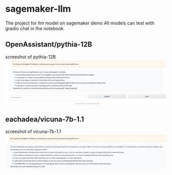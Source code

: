 # sagemaker-llm
The project for llm model on sagemaker demo
All models can test with gradio chat in the notebook

## OpenAssistant/pythia-12B
screeshot of pythia-12B 
![pythia-12B](https://github.com/VerRan/sagemaker-llm/blob/main/Screenshot%202023-06-01%20at%2018.14.53.png "pythia-12B")


## eachadea/vicuna-7b-1.1
screeshot of vicuna-7b-1.1 
![vicuna-7B](https://github.com/VerRan/sagemaker-llm/blob/main/Screenshot%202023-06-01%20at%2018.15.08.png "vicuna7B")

